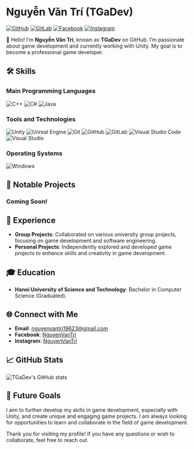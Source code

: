 # Nguyễn Văn Trí (TGaDev)

[![GitHub](https://img.shields.io/badge/GitHub-TGaDev-181717?style=for-the-badge&logo=github&logoColor=white)](https://github.com/TGaDev203)
[![GitLab](https://img.shields.io/badge/GitLab-TGaDev-330F63?style=for-the-badge&logo=gitlab&logoColor=white)](https://gitlab.com/TGaDev203)
[![Facebook](https://img.shields.io/badge/Facebook-NguyenVanTri-1877F2?style=for-the-badge&logo=facebook&logoColor=white)](https://facebook.com/nguyen.van.tri.935503/)
[![Instagram](https://img.shields.io/badge/Instagram-NguyenVanTri-E4405F?style=for-the-badge&logo=instagram&logoColor=white)](https://instagram.com/_ngt196_)

👋 Hello! I’m **Nguyễn Văn Trí**, known as **TGaDev** on GitHub. I’m passionate about game development and currently working with Unity. My goal is to become a professional game developer.

## 🛠 Skills

### Main Programming Languages

![C++](https://img.shields.io/badge/C++-00599C?style=for-the-badge&logo=c%2B%2B&logoColor=white)
![C#](https://img.shields.io/badge/C%23-239120?style=for-the-badge&logo=c-sharp&logoColor=white)
![Java](https://img.shields.io/badge/Java-007396?style=for-the-badge&logo=java&logoColor=white)

### Tools and Technologies

![Unity](https://img.shields.io/badge/Unity-000000?style=for-the-badge&logo=unity&logoColor=white)
![Unreal Engine](https://img.shields.io/badge/Unreal%20Engine-313131?style=for-the-badge&logo=unreal-engine&logoColor=white)
![Git](https://img.shields.io/badge/Git-F05032?style=for-the-badge&logo=git&logoColor=white)
![GitHub](https://img.shields.io/badge/GitHub-181717?style=for-the-badge&logo=github&logoColor=white)
![GitLab](https://img.shields.io/badge/GitLab-330F63?style=for-the-badge&logo=gitlab&logoColor=white)
![Visual Studio Code](https://img.shields.io/badge/VS%20Code-007ACC?style=for-the-badge&logo=visual-studio-code&logoColor=white)
![Visual Studio](https://img.shields.io/badge/Visual%20Studio-5C2D91?style=for-the-badge&logo=visual-studio&logoColor=white)

### Operating Systems

![Windows](https://img.shields.io/badge/Windows-0078D6?style=for-the-badge&logo=windows&logoColor=white)

## 🔭 Notable Projects

### Coming Soon!

## 💼 Experience

- **Group Projects**: Collaborated on various university group projects, focusing on game development and software engineering.
- **Personal Projects**: Independently explored and developed game projects to enhance skills and creativity in game development.

## 🎓 Education

- **Hanoi University of Science and Technology**: Bachelor in Computer Science (Graduated).

## 🌐 Connect with Me

- **Email**: nguyenvantri19623@gmail.com
- **Facebook**: [NguyenVanTri](https://facebook.com/nguyen.van.tri.935503/)
- **Instagram**: [NguyenVanTri](https://instagram.com/_ngt196_)

## 📈 GitHub Stats

![TGaDev's GitHub stats](https://github-readme-stats.vercel.app/api?username=TGaDev203&show_icons=true&theme=radical)

## 🚀 Future Goals

I aim to further develop my skills in game development, especially with Unity, and create unique and engaging game projects. I am always looking for opportunities to learn and collaborate in the field of game development.

Thank you for visiting my profile! If you have any questions or wish to collaborate, feel free to reach out.
